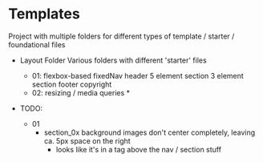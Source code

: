 # Templates

Project with multiple folders for different types of template / starter / foundational files

* Layout Folder
    Various folders with different 'starter' files
    * 01: flexbox-based
        fixedNav
        header
        5 element section
        3 element section
        footer
        copyright
    * 02: resizing / media queries
      * 

* TODO:
  * 01
    * section_0x background images don't center completely, leaving ca. 5px space on the right
      * looks like it's in a tag above the nav / section stuff
